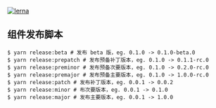 [![lerna](https://img.shields.io/badge/maintained%20with-lerna-cc00ff.svg)](https://lerna.js.org/)

## 组件发布脚本

```shell
$ yarn release:beta # 发布 beta 版，eg. 0.1.0 -> 0.1.0-beta.0
$ yarn release:prepatch # 发布预备补丁版本，eg. 0.1.0 -> 0.1.1-rc.0
$ yarn release:preminor # 发布预备次要版本，eg. 0.1.0 -> 0.2.0-rc.0
$ yarn release:premajor # 发布预备主要版本，eg. 0.1.0 -> 1.0.0-rc.0
$ yarn release:patch # 发布补丁版本，eg. 0.0.1 -> 0.0.2
$ yarn release:minor # 布次要版本，eg. 0.0.1 -> 0.1.0
$ yarn release:major # 发布主要版本，eg. 0.0.1 -> 1.0.0
```
